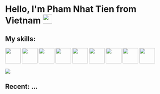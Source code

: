 <h1>Hello, I'm Pham Nhat Tien from Vietnam <img width="30px" src="https://bestanimations.com/media/vietnam/1934513302vietnam-flag-gif.gif"/></h1>
<h2>My skills:</h2>
<p>
<img width="50px" src="https://cdn-icons-png.flaticon.com/512/919/919827.png" />
<img width="50px" src="https://cdn-icons-png.flaticon.com/512/919/919826.png" />
<img width="50px" src="https://cdn-icons-png.flaticon.com/512/919/919828.png" />
<img width="50px" src="https://cdn-icons-png.flaticon.com/512/919/919831.png" />
<img width="50px" src="https://cdn-icons-png.flaticon.com/512/919/919851.png" />
<img width="50px" src="https://cdn-icons-png.flaticon.com/512/919/919825.png" />
<img width="50px" src="http://emmet.io/i/logo-large.png" />
<img width="50px" src="https://cdn-images-1.medium.com/max/1200/1*5-aoK8IBmXve5whBQM90GA.png" />
<img width="50px" src="https://cdn-icons-png.flaticon.com/512/919/919847.png" />
</p>
<img src="https://media2.giphy.com/media/xUA7bdpLxQhsSQdyog/giphy.gif?cid=790b76112b8905e55fe7329d6fd564d86433e07da57ed3aa&rid=giphy.gif&ct=g" />
<h2>Recent: ...</h2>
